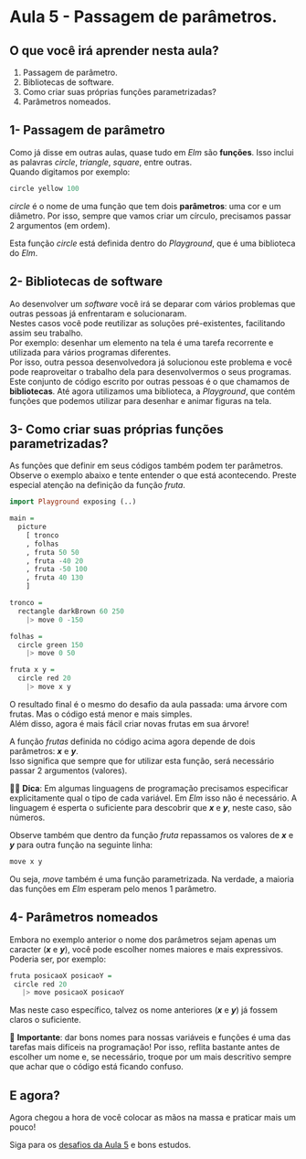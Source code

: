 # Aula 5 - Passagem de parâmetros.

## O que você irá aprender nesta aula?

1. Passagem de parâmetro.  
2. Bibliotecas de software.  
3. Como criar suas próprias funções parametrizadas?  
4. Parâmetros nomeados.  

## 1- Passagem de parâmetro

Como já disse em outras aulas, quase tudo 
em *Elm* são **funções**. Isso inclui as palavras
*circle*, *triangle*, *square*, entre outras.  
Quando digitamos por exemplo:

```haskell
circle yellow 100
```

*circle* é o nome de uma função que tem
dois **parâmetros**: uma cor e um diâmetro.
Por isso, sempre que vamos criar um
círculo, precisamos passar 2
argumentos (em ordem).

Esta função *circle* está definida
dentro do *Playground*, que é uma
biblioteca do *Elm*.  

## 2- Bibliotecas de software

Ao desenvolver um *software* você irá se deparar
com vários problemas que outras pessoas já 
enfrentaram e solucionaram.  
Nestes casos você pode reutilizar as soluções pré-existentes,
facilitando assim seu trabalho.  
Por exemplo: desenhar um elemento na tela é uma tarefa
recorrente e utilizada para vários programas diferentes.  
Por isso, outra pessoa desenvolvedora já solucionou este
problema e você pode reaproveitar o trabalho dela para
desenvolvermos o seus programas.  
Este conjunto de código escrito por outras pessoas
é o que chamamos de **bibliotecas**. Até agora utilizamos
uma biblioteca, a *Playground*,
que contém funções que podemos utilizar
para desenhar e animar figuras na tela.

## 3- Como criar suas próprias funções parametrizadas?

As funções que definir em seus
códigos também podem ter parâmetros.  
Observe o exemplo abaixo e tente
entender o que está acontecendo. Preste especial
atenção na definição da função _fruta_.

```haskell
import Playground exposing (..)

main =
  picture
    [ tronco
    , folhas
    , fruta 50 50
    , fruta -40 20
    , fruta -50 100
    , fruta 40 130
    ]

tronco =
  rectangle darkBrown 60 250
    |> move 0 -150

folhas =
  circle green 150
    |> move 0 50

fruta x y =
  circle red 20
    |> move x y
```

O resultado final é o mesmo
do desafio da aula passada: uma árvore
com frutas. Mas o código está
menor e mais simples.  
Além disso, agora é mais fácil criar novas 
frutas em sua árvore!

A função *frutas* definida
no código acima agora depende de dois parâmetros:
_**x**_ e _**y**_.  
Isso significa que sempre que for
utilizar esta função, será necessário
passar 2 argumentos (valores).

👩‍🏫 **Dica**: Em algumas linguagens de programação
precisamos especificar explicitamente
qual o tipo de cada variável. Em *Elm* isso não é necessário. A
linguagem é esperta o suficiente para
descobrir que _**x**_ e _**y**_, neste caso, são
números.

Observe também que dentro da função *fruta*
repassamos os valores de _**x**_ e _**y**_ para 
outra função na seguinte linha: 

```haskell
move x y
```

Ou seja, *move* também é uma função parametrizada.
Na verdade, a maioria das funções em _Elm_ 
esperam pelo menos 1 parâmetro.

## 4- Parâmetros nomeados

Embora no exemplo anterior o nome dos
parâmetros sejam apenas um caracter (_**x**_ e _**y**_),
você pode escolher nomes maiores e mais
expressivos. Poderia ser, por exemplo:

```haskell
fruta posicaoX posicaoY =
 circle red 20
   |> move posicaoX posicaoY
```

Mas neste caso específico, talvez os nome anteriores (_**x**_ e _**y**_) já fossem claros o suficiente.

🚨 **Importante**: dar bons nomes para nossas variáveis e
funções é uma das tarefas mais difíceis na programação! 
Por isso, reflita bastante antes de escolher um nome e, 
se necessário, troque por um mais descritivo sempre que
achar que o código está ficando confuso.

## E agora?

Agora chegou a hora de você colocar as mãos na massa
e praticar mais um pouco!

Siga para os [desafios da Aula 5](/aula_5_desafios.html) e bons estudos.
